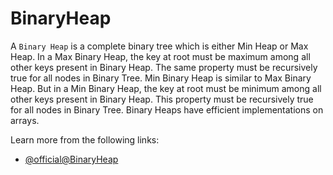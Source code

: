 # BinaryHeap

A `Binary Heap` is a complete binary tree which is either Min Heap or Max Heap. In a Max Binary Heap, the key at root must be maximum among all other keys present in Binary Heap. The same property must be recursively true for all nodes in Binary Tree. Min Binary Heap is similar to Max Binary Heap. But in a Min Binary Heap, the key at root must be minimum among all other keys present in Binary Heap. This property must be recursively true for all nodes in Binary Tree. Binary Heaps have efficient implementations on arrays.

Learn more from the following links:

- [@official@BinaryHeap](https://doc.rust-lang.org/std/collections/struct.BinaryHeap.html)
